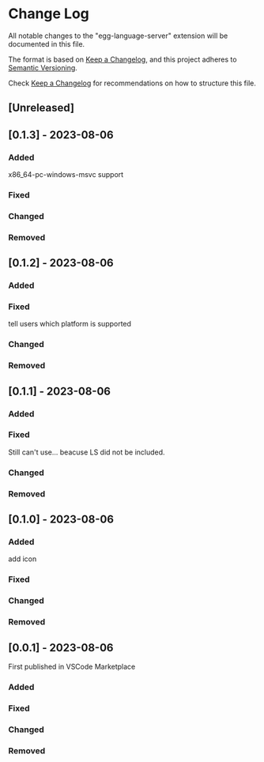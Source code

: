 # Change Log

All notable changes to the "egg-language-server" extension will be documented in this file.


The format is based on [Keep a Changelog](https://keepachangelog.com/en/1.0.0/),
and this project adheres to [Semantic Versioning](https://semver.org/spec/v2.0.0.html).

Check [Keep a Changelog](http://keepachangelog.com/) for recommendations on how to structure this file.

## [Unreleased]


## [0.1.3] - 2023-08-06

### Added

x86_64-pc-windows-msvc support

### Fixed

### Changed

### Removed


## [0.1.2] - 2023-08-06

### Added

### Fixed

tell users which platform is supported

### Changed

### Removed


## [0.1.1] - 2023-08-06

### Added

### Fixed

Still can't use... beacuse LS did not be included.

### Changed

### Removed


## [0.1.0] - 2023-08-06

### Added

add icon

### Fixed

### Changed

### Removed



## [0.0.1] - 2023-08-06

First published in VSCode Marketplace

### Added

### Fixed

### Changed

### Removed


